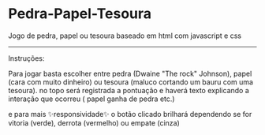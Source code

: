 # Pedra-Papel-Tesoura
Jogo de pedra, papel ou tesoura baseado em html com javascript e css

---------------------------------------------------------------------
Instruções:

Para jogar basta escolher entre pedra (Dwaine "The rock" Johnson), papel (cara com muito dinheiro) ou tesoura (maluco cortando um bauru com uma tesoura).
no topo será registrada a pontuação e haverá texto explicando a interação que ocorreu ( papel ganha de pedra etc.)

e para mais ✨responsividade✨ o botão clicado brilhará dependendo se for vitoria (verde), derrota (vermelho) ou empate (cinza)
